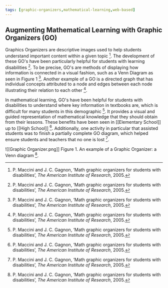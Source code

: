```yaml
---
tags: [graphic-organizers,mathematical-learning,web-based]
---
```

## Augmenting Mathematical Learning with Graphic Organizers (GO)

Graphics Organizers are descriptive images used to help students understand important content within a given topic [^1].  The development of these GO's have been particularly helpful for students with learning disabilities [^1]. To be precise, GO's are methods of displaying how information is connected in a visual fashion, such as a Venn Diagram as seen in Figure 1 [^1].  Another example of a GO is a directed graph that has individual concepts attributed to a node and edges between each node illustrating their relation to each other [^1].

In mathematical learning, GO's have been helpful for students with disabilities to understand where key information in textbooks are, which is difficult for many students in this demographic [^1].  It provides a visual and guided representation of mathematical knowledge that they should obtain from their lessons.  These benefits have been seen in [[Elementary School]] up to [[High School]] [^1].  Additionally, one activity in particular that assisted students was to finish a partially complete GO diagram, which helped ensure students and teachers that no one is lost [^1].

![[Graphic Organizer.png]]
Figure 1.  An example of a Graphic Organizer: a Venn diagram [^1].

[^1]: P. Maccini and J. C. Gagnon, ‘Math graphic organizers for students with disabilities’, _The American Institute of Research_, 2005.